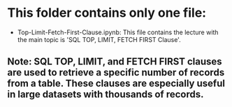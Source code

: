 # This folder contains only one file: 
+ Top-Limit-Fetch-First-Clause.ipynb: This file contains the lecture with the main topic is 'SQL TOP, LIMIT, FETCH FIRST Clause'.

## Note: SQL TOP, LIMIT, and FETCH FIRST clauses are used to retrieve a specific number of records from a table. These clauses are especially useful in large datasets with thousands of records.
